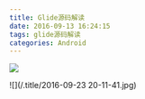 ```yaml
---
title: Glide源码解读
date: 2016-09-13 16:24:15
tags: glide源码解读
categories: Android
---
```

![](Glide源码解读/glide_source_code.jpg)

![](/.title/2016-09-23 20-11-41.jpg)
